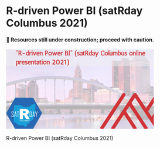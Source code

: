 # R-driven Power BI (satRday Columbus 2021)

#### 🛑 Resources still under construction; proceed with caution.

<img src="images/cover.png" width="80%"/>

R-driven Power BI (satRday Columbus 2021)
